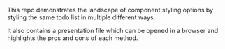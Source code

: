 This repo demonstrates the landscape of component styling options by styling the same todo list in multiple different ways.

It also contains a presentation file which can be opened in a browser and highlights the pros and cons of each method.
